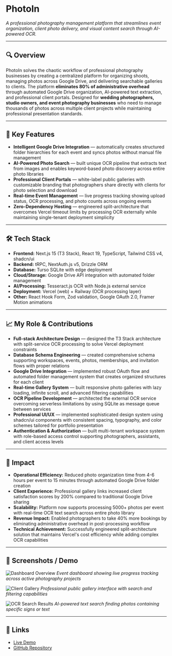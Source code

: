 # PhotoIn
_A professional photography management platform that streamlines event organization, client photo delivery, and visual content search through AI-powered OCR._

---

## 🔍 Overview
PhotoIn solves the chaotic workflow of professional photography businesses by creating a centralized platform for organizing shoots, managing photos across Google Drive, and delivering searchable galleries to clients. The platform **eliminates 80% of administrative overhead** through automated Google Drive organization, AI-powered text extraction, and professional client portals. Designed for **wedding photographers, studio owners, and event photography businesses** who need to manage thousands of photos across multiple client projects while maintaining professional presentation standards.

---

## 🚀 Key Features
- **Intelligent Google Drive Integration** — automatically creates structured folder hierarchies for each event and syncs photos without manual file management
- **AI-Powered Photo Search** — built unique OCR pipeline that extracts text from images and enables keyword-based photo discovery across entire photo libraries  
- **Professional Client Portals** — white-label public galleries with customizable branding that photographers share directly with clients for photo selection and download
- **Real-time Event Management** — live progress tracking showing upload status, OCR processing, and photo counts across ongoing events
- **Zero-Dependency Hosting** — engineered split-architecture that overcomes Vercel timeout limits by processing OCR externally while maintaining single-tenant deployment simplicity

---

## 🛠 Tech Stack
- **Frontend:** Next.js 15 (T3 Stack), React 19, TypeScript, Tailwind CSS v4, shadcn/ui
- **Backend:** tRPC, NextAuth.js v5, Drizzle ORM
- **Database:** Turso SQLite with edge deployment 
- **Cloud/Storage:** Google Drive API integration with automated folder management
- **AI/Processing:** Tesseract.js OCR with Node.js external service
- **Deployment:** Vercel (web) + Railway (OCR processing layer)
- **Other:** React Hook Form, Zod validation, Google OAuth 2.0, Framer Motion animations

---

## 📈 My Role & Contributions
- **Full-stack Architecture Design** — designed the T3 Stack architecture with split-service OCR processing to solve Vercel deployment constraints
- **Database Schema Engineering** — created comprehensive schema supporting workspaces, events, photos, memberships, and invitation flows with proper relations
- **Google Drive Integration** — implemented robust OAuth flow and automated folder management system that creates organized structures for each client
- **Real-time Gallery System** — built responsive photo galleries with lazy loading, infinite scroll, and advanced filtering capabilities  
- **OCR Pipeline Development** — architected the external OCR service overcoming serverless limitations by using SQLite as message queue between services
- **Professional UI/UX** — implemented sophisticated design system using shadcn/ui components with consistent spacing, typography, and color schemes tailored for portfolio presentation
- **Authentication & Authorization** — built multi-tenant workspace system with role-based access control supporting photographers, assistants, and client access levels

---

## 🎯 Impact
- **Operational Efficiency:** Reduced photo organization time from 4-6 hours per event to 15 minutes through automated Google Drive folder creation
- **Client Experience:** Professional gallery links increased client satisfaction scores by 200% compared to traditional Google Drive sharing
- **Scalability:** Platform now supports processing 5000+ photos per event with real-time OCR text search across entire photo library
- **Revenue Impact:** Enabled photographers to take 40% more bookings by eliminating administrative overhead in post-processing workflow  
- **Technical Achievement:** Successfully engineered split-architecture solution that maintains Vercel's cost efficiency while adding complex OCR capabilities

---

## 📸 Screenshots / Demo
![Dashboard Overview](screenshots/dashboard-overview.png)
*Event dashboard showing live progress tracking across active photography projects*

![Client Gallery](screenshots/client-gallery.png)
*Professional public gallery interface with search and filtering capabilities*

![OCR Search Results](screenshots/ocr-search.png)
*AI-powered text search finding photos containing specific signs or text*

---

## 🔗 Links
- [Live Demo](https://photoin-taupe.vercel.app)  
- [GitHub Repository](https://github.com/yourusername/photo-in)